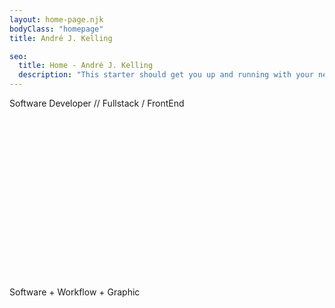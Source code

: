 ```yaml
---
layout: home-page.njk
bodyClass: "homepage"
title: André J. Kelling

seo:
  title: Home - André J. Kelling
  description: "This starter should get you up and running with your new favorite static site generator Metalsmith"
---
```


<p>Software Developer // Fullstack / FrontEnd</p>
<style>
  @keyframes cycle {
    0%  { top:0; }
    5%  { top:0; }
    25% { top:0; opacity:1; z-index:0; }
    30% { top:78px; opacity:0; z-index:0; }
    50% { top:-157px; opacity:0; z-index:-1; }
    90% { top:-157px; opacity:0; z-index:0; }
    85% { top:-157px; opacity:0; }
    90%{ top:0; opacity:1; }
    100%{ top:0; opacity:1; }

  }
  @keyframes cycletwo {
    0%  { top:-157px; opacity:0; }
    25% { top:-157px; opacity:0; }
    30% { top:0; opacity:1; }
    35% { top:0; opacity:1; }
    55% { top:0; opacity:1; z-index:0; }
    60% { top:78px; opacity:0; z-index:0; }
    65% { top:-157px; opacity:0; z-index:-1; }
    100%{ top:-157px; opacity:0; z-index:-1; }
  }
  @keyframes cyclethree {
    0%  { top:-157px; opacity:0; }
    55% { top:-157px; opacity:0; }
    60% { top:0; opacity:1; }
    65% { top:0; opacity:1; }
    85% { top:0; opacity:1; }
    90% { top:78px; opacity:0; z-index:0; }
    95% { top:-157px; opacity:0; z-index:-1; }
    100%{ top:-157px; opacity:0; z-index:-1; }
  }
  .quotesslider {
    position:relative;
    margin: 4rem auto;
  }
  .mask {
    overflow:hidden;
    height:157px;
  }
  .quotesslider ul {
    position:relative;
    margin: 0;
    padding: 0;
  }
  .quotesslider li {
    width: 100%;
    position:absolute;
    top:-157px;
    list-style:none;
  }

  .quotesslider li.firstanimation {
    animation:cycle 20s linear infinite;
  }
  .quotesslider li.secondanimation {
    animation:cycletwo 20s linear infinite;
  }
  .quotesslider li.thirdanimation {
    animation:cyclethree 20s linear infinite;
  }
</style>
<div class="quotesslider">
  <div class="mask">
    <ul>
      <li class="firstanimation">
        <blockquote>
          The smallest possible changes.
        </blockquote>
      </li>
      <li class="secondanimation">
        <blockquote>
          Get clear goals, create tasks and work them down.
        </blockquote>
      </li>
      <li class="thirdanimation">
        <blockquote>
          Parachuting on Website Island and digging into Code Mountain.
        </blockquote>
      </li>
    </ul>
  </div>
</div>
<p>Software + Workflow + Graphic</p>
